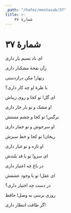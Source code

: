```yaml
---
_path: "/hafez/montasab/37"
title: >-
    شمارهٔ ۳۷
---
```

# شمارهٔ ۳۷

<div class="b" id="bn1"><div class="m1"><p>ای باد نسیم یار داری</p></div>
<div class="m2"><p>زآن نفحهٔ مشکبار داری</p></div></div>
<div class="b" id="bn2"><div class="m1"><p>زنهار! مکن درازدستی</p></div>
<div class="m2"><p>با طرهٔ او چه کار داری؟</p></div></div>
<div class="b" id="bn3"><div class="m1"><p>ای گل! تو کجا و روی زیباش</p></div>
<div class="m2"><p>او مشک و تو بار خار داری</p></div></div>
<div class="b" id="bn4"><div class="m1"><p>نرگس! تو کجا و چشم مستش</p></div>
<div class="m2"><p>او سرخوش و تو خمار داری</p></div></div>
<div class="b" id="bn5"><div class="m1"><p>ریحان! تو کجا و خط سبزش</p></div>
<div class="m2"><p>او تازه و تو غبار داری</p></div></div>
<div class="b" id="bn6"><div class="m1"><p>ای سرو! تو با قد بلندش</p></div>
<div class="m2"><p>در باغ چه اعتبار داری</p></div></div>
<div class="b" id="bn7"><div class="m1"><p>ای عقل! تو با وجود عشقش</p></div>
<div class="m2"><p>در دست چه اختیار داری؟</p></div></div>
<div class="b" id="bn8"><div class="m1"><p>روزی برسی به وصل! حافظ</p></div>
<div class="m2"><p>گر طاقت انتظار داری!</p></div></div>
